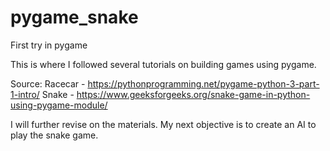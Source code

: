 # pygame_snake
First try in pygame

This is where I followed several tutorials on building games using pygame.

Source:
Racecar - https://pythonprogramming.net/pygame-python-3-part-1-intro/
Snake - https://www.geeksforgeeks.org/snake-game-in-python-using-pygame-module/

I will further revise on the materials.
My next objective is to create an AI to play the snake game.
